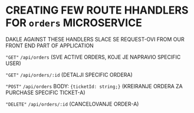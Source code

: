 # CREATING FEW ROUTE HHANDLERS FOR `orders` MICROSERVICE

DAKLE AGAINST THESE HANDLERS SLACE SE REQUEST-OVI FROM OUR FRONT END PART OF APPLICATION

`"GET"` `/api/orders` (SVE ACTIVE ORDERS, KOJE JE NAPRAVIO SPECIFIC USER)

`"GET"` `/api/orders/:id` (DETALJI SPECIFIC ORDERA)

`"POST"` `/api/orders` BODY: `{ticketId: string;}` (KREIRANJE ORDERA ZA PURCHASE SPECIFIC TICKET-A)

`"DELETE"` `/api/orders/:id` (CANCELOVANJE ORDER-A)
